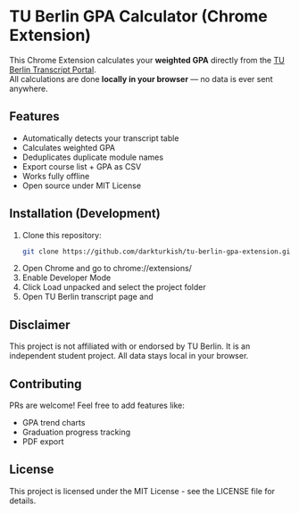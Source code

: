 # TU Berlin GPA Calculator (Chrome Extension)

This Chrome Extension calculates your **weighted GPA** directly from the [TU Berlin Transcript Portal](https://tuport.sap.tu-berlin.de).  
All calculations are done **locally in your browser** — no data is ever sent anywhere.

## Features
- Automatically detects your transcript table
- Calculates weighted GPA
- Deduplicates duplicate module names
- Export course list + GPA as CSV
- Works fully offline
- Open source under MIT License

## Installation (Development)
1. Clone this repository:
   ```bash
   git clone https://github.com/darkturkish/tu-berlin-gpa-extension.git
2.  Open Chrome and go to chrome://extensions/
3. Enable Developer Mode
4. Click Load unpacked and select the project folder
5. Open TU Berlin transcript page and 

## Disclaimer
This project is not affiliated with or endorsed by TU Berlin.
It is an independent student project. All data stays local in your browser.

## Contributing

PRs are welcome! Feel free to add features like:
- GPA trend charts
- Graduation progress tracking
- PDF export

## License
This project is licensed under the MIT License - see the LICENSE file for details.